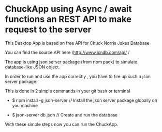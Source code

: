 # ChuckApp using Async / await functions an REST API to make request to the server

This Desktop App is based on free API for Chuck Norris Jokes Database

You can find the source API here /http://www.icndb.com/api/ /

The app is using json server package (from npm pack)
to simulate database-like JSON object.

In order to run and use the app correctly ,
you have to fire up such a json server package.

This is done in 2 simple commands in your git bash or terminal

- $ npm install -g json-server // Install the json server package globally on you machine

- $ json-server db.json // Create and run the database

With these simple steps now you can run the ChuckApp.

